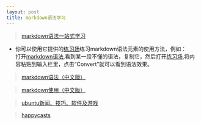 ```yaml
---
layout: post
title: markdown语法学习
---
```


> [markdown语法一站式学习][dfb]  
* 你可以使用它提供的[练习场][mdgs]练习markdown语法元素的使用方法，例如：  
  打开[markdown语法][mdS],看到某一段不懂的语法，复制它，然后打开[练习场][mdgs],将内容粘贴到输入栏里，点击“Convert”就可以看到语法效果。

> [markdown语法（中文版）][mdS]

> [markdown使用（中文版）][mdB]

> [ubuntu新闻、技巧、软件及游戏][wub]

> [happycasts][hcs]

[dfb]: http://daringfireball.net/projects/markdown/
[mdS]: http://wowubuntu.com/markdown/
[mdB]: http://wowubuntu.com/markdown/basic.html
[wub]: http://wowubuntu.com/
[mdgs]: http://daringfireball.net/projects/markdown/dingus
[hcs]: http://happycasts.net/
